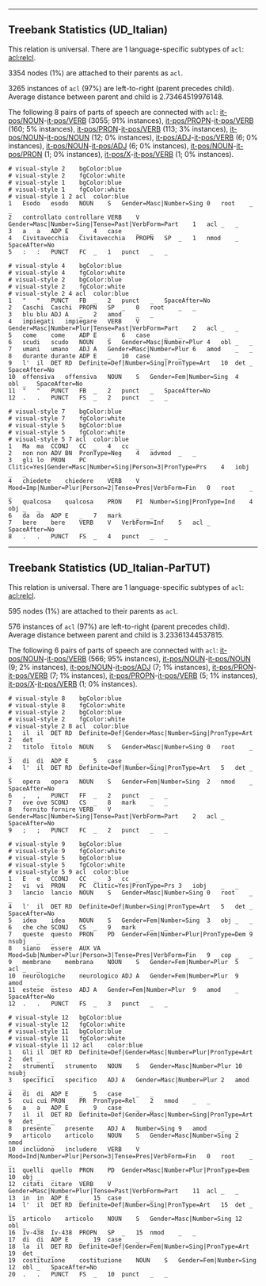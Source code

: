 

--------------------------------------------------------------------------------

## Treebank Statistics (UD_Italian)

This relation is universal.
There are 1 language-specific subtypes of `acl`: [acl:relcl]().

3354 nodes (1%) are attached to their parents as `acl`.

3265 instances of `acl` (97%) are left-to-right (parent precedes child).
Average distance between parent and child is 2.73464519976148.

The following 8 pairs of parts of speech are connected with `acl`: [it-pos/NOUN]()-[it-pos/VERB]() (3055; 91% instances), [it-pos/PROPN]()-[it-pos/VERB]() (160; 5% instances), [it-pos/PRON]()-[it-pos/VERB]() (113; 3% instances), [it-pos/NOUN]()-[it-pos/NOUN]() (12; 0% instances), [it-pos/ADJ]()-[it-pos/VERB]() (6; 0% instances), [it-pos/NOUN]()-[it-pos/ADJ]() (6; 0% instances), [it-pos/NOUN]()-[it-pos/PRON]() (1; 0% instances), [it-pos/X]()-[it-pos/VERB]() (1; 0% instances).


~~~ conllu
# visual-style 2	bgColor:blue
# visual-style 2	fgColor:white
# visual-style 1	bgColor:blue
# visual-style 1	fgColor:white
# visual-style 1 2 acl	color:blue
1	Esodo	esodo	NOUN	S	Gender=Masc|Number=Sing	0	root	_	_
2	controllato	controllare	VERB	V	Gender=Masc|Number=Sing|Tense=Past|VerbForm=Part	1	acl	_	_
3	a	a	ADP	E	_	4	case	_	_
4	Civitavecchia	Civitavecchia	PROPN	SP	_	1	nmod	_	SpaceAfter=No
5	:	:	PUNCT	FC	_	1	punct	_	_

~~~


~~~ conllu
# visual-style 4	bgColor:blue
# visual-style 4	fgColor:white
# visual-style 2	bgColor:blue
# visual-style 2	fgColor:white
# visual-style 2 4 acl	color:blue
1	"	"	PUNCT	FB	_	2	punct	_	SpaceAfter=No
2	Caschi	Caschi	PROPN	SP	_	0	root	_	_
3	blu	blu	ADJ	A	_	2	amod	_	_
4	impiegati	impiegare	VERB	V	Gender=Masc|Number=Plur|Tense=Past|VerbForm=Part	2	acl	_	_
5	come	come	ADP	E	_	6	case	_	_
6	scudi	scudo	NOUN	S	Gender=Masc|Number=Plur	4	obl	_	_
7	umani	umano	ADJ	A	Gender=Masc|Number=Plur	6	amod	_	_
8	durante	durante	ADP	E	_	10	case	_	_
9	l'	il	DET	RD	Definite=Def|Number=Sing|PronType=Art	10	det	_	SpaceAfter=No
10	offensiva	offensiva	NOUN	S	Gender=Fem|Number=Sing	4	obl	_	SpaceAfter=No
11	"	"	PUNCT	FB	_	2	punct	_	SpaceAfter=No
12	.	.	PUNCT	FS	_	2	punct	_	_

~~~


~~~ conllu
# visual-style 7	bgColor:blue
# visual-style 7	fgColor:white
# visual-style 5	bgColor:blue
# visual-style 5	fgColor:white
# visual-style 5 7 acl	color:blue
1	Ma	ma	CCONJ	CC	_	4	cc	_	_
2	non	non	ADV	BN	PronType=Neg	4	advmod	_	_
3	gli	lo	PRON	PC	Clitic=Yes|Gender=Masc|Number=Sing|Person=3|PronType=Prs	4	iobj	_	_
4	chiedete	chiedere	VERB	V	Mood=Imp|Number=Plur|Person=2|Tense=Pres|VerbForm=Fin	0	root	_	_
5	qualcosa	qualcosa	PRON	PI	Number=Sing|PronType=Ind	4	obj	_	_
6	da	da	ADP	E	_	7	mark	_	_
7	bere	bere	VERB	V	VerbForm=Inf	5	acl	_	SpaceAfter=No
8	.	.	PUNCT	FS	_	4	punct	_	_

~~~




--------------------------------------------------------------------------------

## Treebank Statistics (UD_Italian-ParTUT)

This relation is universal.
There are 1 language-specific subtypes of `acl`: [acl:relcl]().

595 nodes (1%) are attached to their parents as `acl`.

576 instances of `acl` (97%) are left-to-right (parent precedes child).
Average distance between parent and child is 3.23361344537815.

The following 6 pairs of parts of speech are connected with `acl`: [it-pos/NOUN]()-[it-pos/VERB]() (566; 95% instances), [it-pos/NOUN]()-[it-pos/NOUN]() (9; 2% instances), [it-pos/NOUN]()-[it-pos/ADJ]() (7; 1% instances), [it-pos/PRON]()-[it-pos/VERB]() (7; 1% instances), [it-pos/PROPN]()-[it-pos/VERB]() (5; 1% instances), [it-pos/X]()-[it-pos/VERB]() (1; 0% instances).


~~~ conllu
# visual-style 8	bgColor:blue
# visual-style 8	fgColor:white
# visual-style 2	bgColor:blue
# visual-style 2	fgColor:white
# visual-style 2 8 acl	color:blue
1	il	il	DET	RD	Definite=Def|Gender=Masc|Number=Sing|PronType=Art	2	det	_	_
2	titolo	titolo	NOUN	S	Gender=Masc|Number=Sing	0	root	_	_
3	di	di	ADP	E	_	5	case	_	_
4	l'	il	DET	RD	Definite=Def|Number=Sing|PronType=Art	5	det	_	_
5	opera	opera	NOUN	S	Gender=Fem|Number=Sing	2	nmod	_	SpaceAfter=No
6	,	,	PUNCT	FF	_	2	punct	_	_
7	ove	ove	SCONJ	CS	_	8	mark	_	_
8	fornito	fornire	VERB	V	Gender=Masc|Number=Sing|Tense=Past|VerbForm=Part	2	acl	_	SpaceAfter=No
9	;	;	PUNCT	FC	_	2	punct	_	_

~~~


~~~ conllu
# visual-style 9	bgColor:blue
# visual-style 9	fgColor:white
# visual-style 5	bgColor:blue
# visual-style 5	fgColor:white
# visual-style 5 9 acl	color:blue
1	E	e	CCONJ	CC	_	3	cc	_	_
2	vi	vi	PRON	PC	Clitic=Yes|PronType=Prs	3	iobj	_	_
3	lancio	lancio	NOUN	S	Gender=Masc|Number=Sing	0	root	_	_
4	l'	il	DET	RD	Definite=Def|Number=Sing|PronType=Art	5	det	_	SpaceAfter=No
5	idea	idea	NOUN	S	Gender=Fem|Number=Sing	3	obj	_	_
6	che	che	SCONJ	CS	_	9	mark	_	_
7	queste	questo	PRON	PD	Gender=Fem|Number=Plur|PronType=Dem	9	nsubj	_	_
8	siano	essere	AUX	VA	Mood=Sub|Number=Plur|Person=3|Tense=Pres|VerbForm=Fin	9	cop	_	_
9	membrane	membrana	NOUN	S	Gender=Fem|Number=Plur	5	acl	_	_
10	neurologiche	neurologico	ADJ	A	Gender=Fem|Number=Plur	9	amod	_	_
11	estese	esteso	ADJ	A	Gender=Fem|Number=Plur	9	amod	_	SpaceAfter=No
12	.	.	PUNCT	FS	_	3	punct	_	_

~~~


~~~ conllu
# visual-style 12	bgColor:blue
# visual-style 12	fgColor:white
# visual-style 11	bgColor:blue
# visual-style 11	fgColor:white
# visual-style 11 12 acl	color:blue
1	Gli	il	DET	RD	Definite=Def|Gender=Masc|Number=Plur|PronType=Art	2	det	_	_
2	strumenti	strumento	NOUN	S	Gender=Masc|Number=Plur	10	nsubj	_	_
3	specifici	specifico	ADJ	A	Gender=Masc|Number=Plur	2	amod	_	_
4	di	di	ADP	E	_	5	case	_	_
5	cui	cui	PRON	PR	PronType=Rel	2	nmod	_	_
6	a	a	ADP	E	_	9	case	_	_
7	il	il	DET	RD	Definite=Def|Gender=Masc|Number=Sing|PronType=Art	9	det	_	_
8	presente	presente	ADJ	A	Number=Sing	9	amod	_	_
9	articolo	articolo	NOUN	S	Gender=Masc|Number=Sing	2	nmod	_	_
10	includono	includere	VERB	V	Mood=Ind|Number=Plur|Person=3|Tense=Pres|VerbForm=Fin	0	root	_	_
11	quelli	quello	PRON	PD	Gender=Masc|Number=Plur|PronType=Dem	10	obj	_	_
12	citati	citare	VERB	V	Gender=Masc|Number=Plur|Tense=Past|VerbForm=Part	11	acl	_	_
13	in	in	ADP	E	_	15	case	_	_
14	l'	il	DET	RD	Definite=Def|Number=Sing|PronType=Art	15	det	_	_
15	articolo	articolo	NOUN	S	Gender=Masc|Number=Sing	12	obl	_	_
16	Iv-438	Iv-438	PROPN	SP	_	15	nmod	_	_
17	di	di	ADP	E	_	19	case	_	_
18	la	il	DET	RD	Definite=Def|Gender=Fem|Number=Sing|PronType=Art	19	det	_	_
19	costituzione	costituzione	NOUN	S	Gender=Fem|Number=Sing	12	obl	_	SpaceAfter=No
20	.	.	PUNCT	FS	_	10	punct	_	_

~~~


